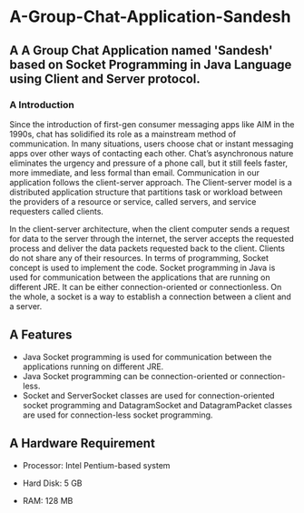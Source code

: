 # A-Group-Chat-Application-Sandesh
## A **A Group Chat Application named 'Sandesh' based on Socket Programming in Java Language using Client and Server protocol.**

### A Introduction
Since the introduction of first-gen consumer messaging apps like AIM in the 1990s, chat has solidified its role as a mainstream method of communication. In many situations, users choose chat or instant messaging apps over other ways of contacting each other. Chat’s asynchronous nature eliminates the urgency and pressure of a phone call, but it still feels faster, more immediate, and less formal than email. Communication in our application follows the client-server approach. The Client-server model is a distributed application structure that partitions task or workload between the providers of a resource or service, called servers, and service requesters called clients. 

In the client-server architecture, when the client computer sends a request for data to the server through the internet, the server accepts the requested process and deliver the data packets requested back to the client. Clients do not share any of their resources. In terms of programming, Socket concept is used to implement the code. Socket programming in Java is used for communication between the applications that are running on different JRE. It can be either connection-oriented or connectionless. On the whole, a socket is a way to establish a connection between a client and a server.


## A Features
- Java Socket programming is used for communication between the applications running on different JRE.
- Java Socket programming can be connection-oriented or connection-less.
- Socket and ServerSocket classes are used for connection-oriented socket programming and DatagramSocket and DatagramPacket classes are used for connection-less socket programming.

## A Hardware Requirement
- Processor: Intel Pentium-based system​

- Hard Disk: 5 GB​

- RAM: 128 MB